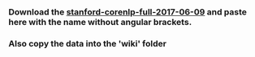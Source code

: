 ### Download the [stanford-corenlp-full-2017-06-09](https://stanfordnlp.github.io/CoreNLP/) and paste here with the name <stanford-corenlp-full-2017-06-09> without angular brackets.
### Also copy the data into the 'wiki' folder
